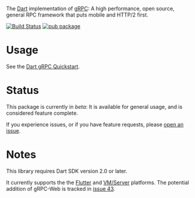 The [Dart](https://www.dartlang.org/) implementation of
[gRPC](https://grpc.io/): A high performance, open source, general RPC framework that puts mobile and HTTP/2 first.

[![Build Status](https://travis-ci.org/grpc/grpc-dart.svg?branch=master)](https://travis-ci.org/grpc/grpc-dart)
[![pub package](https://img.shields.io/pub/v/grpc.svg)](https://pub.dartlang.org/packages/grpc)

# Usage

See the [Dart gRPC Quickstart](https://grpc.io/docs/quickstart/dart.html).

# Status

This package is currently in *beta*: It is available for general usage,
and is considered feature complete.

If you experience issues, or if you have feature requests,
please [open an issue](https://github.com/dart-lang/grpc-dart/issues).

# Notes

This library requires Dart SDK version 2.0 or later.

It currently supports the the [Flutter](https://flutter.io/) and
[VM/Server](https://www.dartlang.org/dart-vm) platforms. The potential
addition of gRPC-Web is tracked in [issue 43](https://github.com/grpc/grpc-dart/issues/43).
